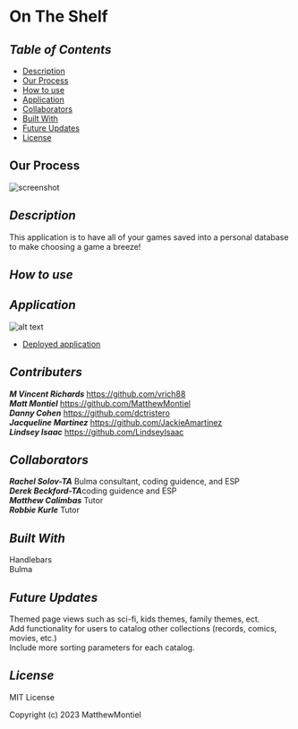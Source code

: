 # On The Shelf

## *Table of Contents*

- [Description](#description)
- [Our Process](#our-process)
- [How to use](#how-to-use)
- [Application](#application)
- [Collaborators](#collaborators)
- [Built With](#built-with)
- [Future Updates](#future-updates)
- [License](#license)

## Our Process

![screenshot]()

## *Description*

This application is to have all of your games saved into a personal database to make choosing a game a breeze! 

## *How to use*

## *Application*

![alt text]()

- [Deployed application]()

## *Contributers*

***M Vincent Richards*** https://github.com/vrich88<br>
***Matt Montiel*** https://github.com/MatthewMontiel<br>
***Danny Cohen*** https://github.com/dctristero<br>
***Jacqueline Martinez*** https://github.com/JackieAmartinez<br>
***Lindsey Isaac*** https://github.com/LindseyIsaac<br>

## *Collaborators*

***Rachel Solov-TA*** Bulma consultant, coding guidence, and ESP<br>
***Derek Beckford-TA***coding guidence and ESP<br>
***Matthew Calimbas*** Tutor<br>
***Robbie Kurle*** Tutor<br>


## *Built With*
Handlebars<br>
Bulma<br>
## *Future Updates*

Themed page views such as sci-fi, kids themes, family themes, ect.<br>
Add functionality for users to catalog other collections (records, comics, movies, etc.)<br>
Include more sorting parameters for each catalog.<br>

## *License*

MIT License

Copyright (c) 2023 MatthewMontiel
